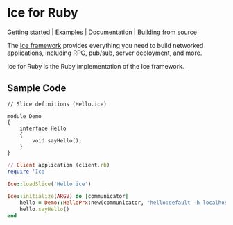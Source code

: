 # Ice for Ruby

[Getting started] | [Examples] | [Documentation] | [Building from source]

The [Ice framework] provides everything you need to build networked applications,
including RPC, pub/sub, server deployment, and more.

Ice for Ruby is the Ruby implementation of the Ice framework.

## Sample Code

```slice
// Slice definitions (Hello.ice)

module Demo
{
    interface Hello
    {
        void sayHello();
    }
}
```

```ruby
// Client application (client.rb)
require 'Ice'

Ice::loadSlice('Hello.ice')

Ice::initialize(ARGV) do |communicator|
    hello = Demo::HelloPrx:new(communicator, "hello:default -h localhost -p 10000")
    hello.sayHello()
end
```

[Getting started]: https://doc.zeroc.com/ice/3.7/hello-world-application/writing-an-ice-application-with-ruby
[Examples]: https://github.com/zeroc-ice/ice-demos/tree/3.7/ruby
[Documentation]: https://doc.zeroc.com/ice/3.7
[Building from source]: https://github.com/zeroc-ice/ice/blob/3.7/ruby/BUILDING.md
[Ice framework]: https://github.com/zeroc-ice/ice
